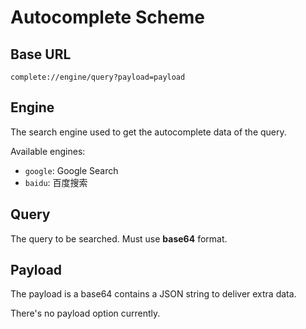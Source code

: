 # Autocomplete Scheme

## Base URL

`complete://engine/query?payload=payload`

## Engine

The search engine used to get the autocomplete data of the query.

Available engines:

- `google`: Google Search
- `baidu`: 百度搜索

## Query

The query to be searched. Must use **base64** format.

## Payload

The payload is a base64 contains a JSON string to deliver extra data.

There's no payload option currently.
